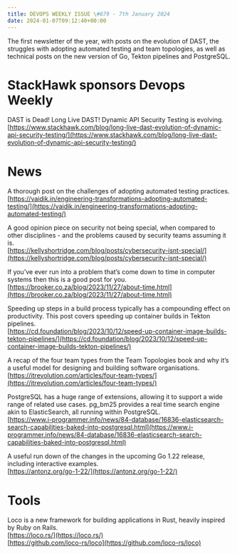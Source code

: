 ```yaml
---
title: DEVOPS WEEKLY ISSUE \#679 - 7th January 2024 
date: 2024-01-07T09:12:40+00:00
---
```


The first newsletter of the year, with posts on the evolution of DAST, the struggles with adopting automated testing and team topologies, as well as technical posts on the new version of Go, Tekton pipelines and PostgreSQL.


StackHawk sponsors Devops Weekly
============================

DAST is Dead! Long Live DAST! Dynamic API Security Testing is evolving.
<br>[https://www.stackhawk.com/blog/long-live-dast-evolution-of-dynamic-api-security-testing/](https://www.stackhawk.com/blog/long-live-dast-evolution-of-dynamic-api-security-testing/)


News
====

A thorough post on the challenges of adopting automated testing practices.
<br>[https://vaidik.in/engineering-transformations-adopting-automated-testing/](https://vaidik.in/engineering-transformations-adopting-automated-testing/)


A good opinion piece on security not being special, when compared to other disciplines - and the problems caused by security teams assuming it is.
<br>[https://kellyshortridge.com/blog/posts/cybersecurity-isnt-special/](https://kellyshortridge.com/blog/posts/cybersecurity-isnt-special/)


If you’ve ever run into a problem that’s come down to time in computer systems then this is a good post for you.
<br>[https://brooker.co.za/blog/2023/11/27/about-time.html](https://brooker.co.za/blog/2023/11/27/about-time.html)


Speeding up steps in a build process typically has a compounding effect on productivity. This post covers speeding up container builds in Tekton pipelines.
<br>[https://cd.foundation/blog/2023/10/12/speed-up-container-image-builds-tekton-pipelines/](https://cd.foundation/blog/2023/10/12/speed-up-container-image-builds-tekton-pipelines/)


A recap of the four team types from the Team Topologies book and why it’s a useful model for designing and building software organisations.
<br>[https://itrevolution.com/articles/four-team-types/](https://itrevolution.com/articles/four-team-types/)


PostgreSQL has a huge range of extensions, allowing it to support a wide range of related use cases. pg_bm25 provides a real time search engine akin to ElasticSearch, all running within PostgreSQL.
<br>[https://www.i-programmer.info/news/84-database/16836-elasticsearch-search-capabilities-baked-into-postgresql.html](https://www.i-programmer.info/news/84-database/16836-elasticsearch-search-capabilities-baked-into-postgresql.html)


A useful run down of the changes in the upcoming Go 1.22 release, including interactive examples.
<br>[https://antonz.org/go-1-22/](https://antonz.org/go-1-22/)


Tools
=====

Loco is a new framework for building applications in Rust, heavily inspired by Ruby on Rails.
<br>[https://loco.rs/](https://loco.rs/)
<br>[https://github.com/loco-rs/loco](https://github.com/loco-rs/loco)




